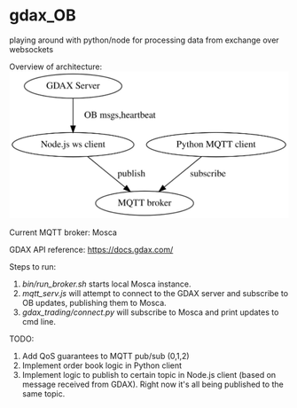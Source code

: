 # gdax_OB
playing around with python/node for processing data from exchange over websockets

Overview of architecture:
![architecture](doc/g1.svg)

Current MQTT broker: Mosca

GDAX API reference: https://docs.gdax.com/

Steps to run:

1. *bin/run_broker.sh* starts local Mosca instance.
2. *mqtt_serv.js* will attempt to connect to the GDAX server and subscribe to OB updates, publishing them to Mosca.
3. *gdax_trading/connect.py* will subscribe to Mosca and print updates to cmd line.

TODO:
1. Add QoS guarantees to MQTT pub/sub (0,1,2)
2. Implement order book logic in Python client
3. Implement logic to publish to certain topic in Node.js client (based on message received from GDAX). Right now 
it's all being published to the same topic.

